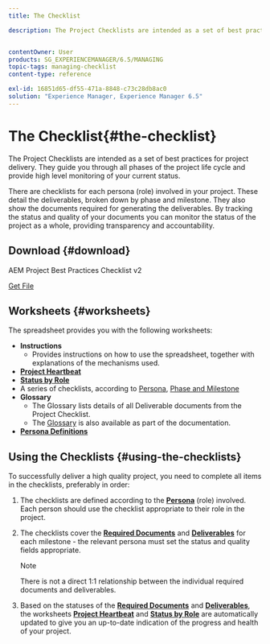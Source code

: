 ```yaml
---
title: The Checklist

description: The Project Checklists are intended as a set of best practices for project delivery. They guide you through all phases of the project life cycle and provide high level monitoring of your current status.


contentOwner: User
products: SG_EXPERIENCEMANAGER/6.5/MANAGING
topic-tags: managing-checklist
content-type: reference

exl-id: 16851d65-df55-471a-8848-c73c28db8ac0
solution: "Experience Manager, Experience Manager 6.5"
---
```

# The Checklist{#the-checklist}

The Project Checklists are intended as a set of best practices for project delivery. They guide you through all phases of the project life cycle and provide high level monitoring of your current status.

There are checklists for each persona (role) involved in your project. These detail the deliverables, broken down by phase and milestone. They also show the documents required for generating the deliverables. By tracking the status and quality of your documents you can monitor the status of the project as a whole, providing transparency and accountability.

## Download {#download}

AEM Project Best Practices Checklist v2

[Get File](assets/aem_project_bp_checklistv2-65.xlsx)

## Worksheets {#worksheets}

The spreadsheet provides you with the following worksheets:

* **Instructions**
    * Provides instructions on how to use the spreadsheet, together with explanations of the mechanisms used.
* **[Project Heartbeat](/help/managing/best-practices.md#project-heartbeat-dashboard)**
* **[Status by Role](/help/managing/best-practices.md#status-by-role)**
* A series of checklists, according to [Persona](/help/managing/best-practices.md#persona), [Phase and Milestone](/help/managing/best-practices.md#phases-and-milestones)
* **Glossary**
    * The Glossary lists details of all Deliverable documents from the Project Checklist.
    * The [Glossary](/help/managing/best-practices-glossary.md) is also available as part of the documentation.
* **[Persona Definitions](/help/managing/best-practices.md#persona)**

## Using the Checklists {#using-the-checklists}

To successfully deliver a high quality project, you need to complete all items in the checklists, preferably in order:

1. The checklists are defined according to the **[Persona](/help/managing/best-practices.md#persona)** (role) involved. Each person should use the checklist appropriate to their role in the project.
1. The checklists cover the **[Required Documents](/help/managing/best-practices.md#required-documents)** and **[Deliverables](/help/managing/best-practices.md#deliverables)** for each milestone - the relevant persona must set the status and quality fields appropriate.

   >[!NOTE]
   >
   >There is not a direct 1:1 relationship between the individual required documents and deliverables.

1. Based on the statuses of the **[Required Documents](/help/managing/best-practices.md#required-documents)** and **[Deliverables](/help/managing/best-practices.md#deliverables)**, the worksheets **[Project Heartbeat](/help/managing/best-practices.md#project-heartbeat-dashboard)** and **[Status by Role](/help/managing/best-practices.md#status-by-role)** are automatically updated to give you an up-to-date indication of the progress and health of your project.
